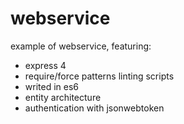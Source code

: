 # webservice

example of webservice, featuring:

- express 4
- require/force patterns linting scripts
- writed in es6
- entity architecture
- authentication with jsonwebtoken
